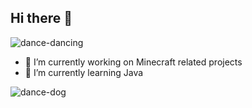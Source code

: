 ## Hi there 👋

<!--
**SmallSmallXD/SmallSmallXD** is a ✨ _special_ ✨ repository because its `README.md` (this file) appears on your GitHub profile.

Here are some ideas to get you started:
- 👯 I’m looking to collaborate on ...
- 🤔 I’m looking for help with ...
- 💬 Ask me about ...
- 📫 How to reach me: ...
- 😄 Pronouns: ...
- ⚡ Fun fact: ...

-->
![dance-dancing](https://github.com/SmallSmallXD/SmallSmallXD/assets/88341721/c330bb21-438b-4d72-af02-2ef953862172)


- 🔭 I’m currently working on Minecraft related projects
- 🌱 I’m currently learning Java


![dance-dog](https://github.com/SmallSmallXD/SmallSmallXD/assets/88341721/6a8847f6-ced9-45da-a487-4a5090002cab)
